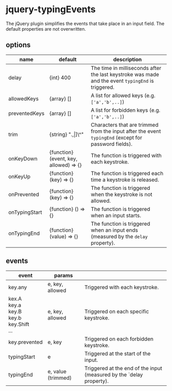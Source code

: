 # jquery-typingEvents

The jQuery plugin simplifies the events that take place in an input field. The default properties are not overwritten.

## options

| name          | default                                | description                                                                                          |
|---------------|----------------------------------------|------------------------------------------------------------------------------------------------------|
| delay         | {int} 400                              | The time in milliseconds after the last keystroke was made and the event `typingEnd` is triggered.   |
| allowedKeys   | {array} []                             | A list for allowed keys (e.g. `['a','b',..]`)                                                        |
| preventedKeys | {array} []                             | A list for forbidden keys (e.g. `['a','b',..]`)                                                      |
| trim          | {string} ".,\|]\\^"                    | Characters that are trimmed from the input after the event `typingEnd` (except for password fields). |
| onKeyDown     | {function} (event, key, allowed) => {} | The function is triggered with each keystroke.                                                       |
| onKeyUp       | {function} (key) => {}                 | The function is triggered each time a keystroke is released.                                         |
| onPrevented   | {function} (key) => {}                 | The function is triggered when the keystroke is not allowed.                                         |
| onTypingStart | {function} () => {}                    | The function is triggered when an input starts.                                                      |
| onTypingEnd   | {function} (value) => {}               | The function is triggered when an input ends (measured by the `delay` property).                     |

## events

| event                                                     | params             |                                                                      |
|-----------------------------------------------------------|--------------------|----------------------------------------------------------------------|
| key.any                                                   | e, key, allowed    | Triggered with each keystroke.                                       |
| kex.A<br/>key.a<br/>key.B<br/>key.b<br/>key.Shift<br/>... | e, key, allowed    | Triggered on each specific keystroke.                                |
| key.prevented                                             | e, key             | Triggered on each forbidden keystroke.                               |
| typingStart                                               | e                  | Triggered at the start of the input.                                 |
| typingEnd                                                 | e, value (trimmed) | Triggered at the end of the input (measured by the `delay property). |


